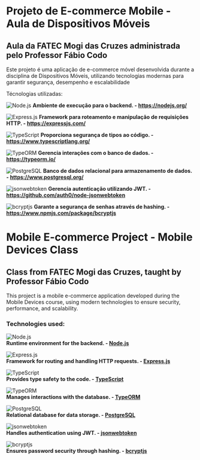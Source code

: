 # Projeto de E-commerce Mobile - Aula de Dispositivos Móveis
## Aula da FATEC Mogi das Cruzes administrada pelo Professor Fábio Codo

Este projeto é uma aplicação de e-commerce móvel desenvolvida durante a disciplina de Dispositivos Móveis, utilizando tecnologias modernas para garantir segurança, desempenho e escalabilidade

Técnologias utilizadas:

![Node.js](https://img.shields.io/badge/Node.js-339933?style=for-the-badge&logo=nodedotjs&logoColor=white)  **Ambiente de execução para o backend. - https://nodejs.org/** 

![Express.js](https://img.shields.io/badge/Express.js-000000?style=for-the-badge&logo=express&logoColor=white)  **Framework para roteamento e manipulação de requisições HTTP. - https://expressjs.com/**

![TypeScript](https://img.shields.io/badge/TypeScript-007ACC?style=for-the-badge&logo=typescript&logoColor=white)  **Proporciona segurança de tipos ao código. - https://www.typescriptlang.org/**

![TypeORM](https://img.shields.io/badge/TypeORM-262627?style=for-the-badge&logo=typeorm&logoColor=white)  **Gerencia interações com o banco de dados. - https://typeorm.io/**

![PostgreSQL](https://img.shields.io/badge/PostgreSQL-336791?style=for-the-badge&logo=postgresql&logoColor=white)  **Banco de dados relacional para armazenamento de dados. - https://www.postgresql.org/**

![jsonwebtoken](https://img.shields.io/badge/JSONWebToken-000000?style=for-the-badge&logo=jsonwebtokens&logoColor=white)  **Gerencia autenticação utilizando JWT. - https://github.com/auth0/node-jsonwebtoken**

![bcryptjs](https://img.shields.io/badge/bcryptjs-00C7B7?style=for-the-badge&logo=lock&logoColor=white)  **Garante a segurança de senhas através de hashing. - https://www.npmjs.com/package/bcryptjs**


# Mobile E-commerce Project - Mobile Devices Class  
## Class from FATEC Mogi das Cruzes, taught by Professor Fábio Codo  

This project is a mobile e-commerce application developed during the Mobile Devices course, using modern technologies to ensure security, performance, and scalability.  

### Technologies used:  

![Node.js](https://img.shields.io/badge/Node.js-339933?style=for-the-badge&logo=nodedotjs&logoColor=white)  
**Runtime environment for the backend. - [Node.js](https://nodejs.org/)**  

![Express.js](https://img.shields.io/badge/Express.js-000000?style=for-the-badge&logo=express&logoColor=white)  
**Framework for routing and handling HTTP requests. - [Express.js](https://expressjs.com/)**  

![TypeScript](https://img.shields.io/badge/TypeScript-007ACC?style=for-the-badge&logo=typescript&logoColor=white)  
**Provides type safety to the code. - [TypeScript](https://www.typescriptlang.org/)**  

![TypeORM](https://img.shields.io/badge/TypeORM-262627?style=for-the-badge&logo=typeorm&logoColor=white)  
**Manages interactions with the database. - [TypeORM](https://typeorm.io/)**  

![PostgreSQL](https://img.shields.io/badge/PostgreSQL-336791?style=for-the-badge&logo=postgresql&logoColor=white)  
**Relational database for data storage. - [PostgreSQL](https://www.postgresql.org/)**  

![jsonwebtoken](https://img.shields.io/badge/JSONWebToken-000000?style=for-the-badge&logo=jsonwebtokens&logoColor=white)  
**Handles authentication using JWT. - [jsonwebtoken](https://github.com/auth0/node-jsonwebtoken)**  

![bcryptjs](https://img.shields.io/badge/bcryptjs-00C7B7?style=for-the-badge&logo=lock&logoColor=white)  
**Ensures password security through hashing. - [bcryptjs](https://www.npmjs.com/package/bcryptjs)**  
